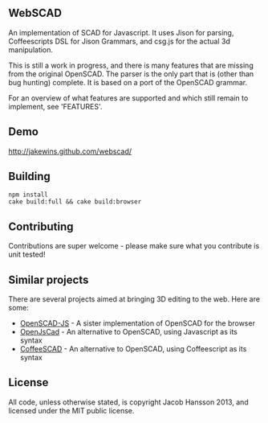 WebSCAD
-------

An implementation of SCAD for Javascript. It uses Jison for parsing, Coffeescripts DSL for Jison Grammars, and csg.js for the 
actual 3d manipulation.

This is still a work in progress, and there is many features that are missing from the original OpenSCAD. The parser is the
only part that is (other than bug hunting) complete. It is based on a port of the OpenSCAD grammar.

For an overview of what features are supported and which still remain to implement, see 'FEATURES'.

Demo
----

http://jakewins.github.com/webscad/

Building
--------

    npm install
    cake build:full && cake build:browser
   
Contributing
------------

Contributions are super welcome - please make sure what you contribute is unit tested!

Similar projects
----------------

There are several projects aimed at bringing 3D editing to the web. Here are some:

 * [OpenSCAD-JS](https://github.com/EiNSTeiN-/openscad-js) - A sister implementation of OpenSCAD for the browser
 * [OpenJsCad](https://github.com/joostn/OpenJsCad) - An alternative to OpenSCAD, using Javascript as its syntax
 * [CoffeeSCAD](https://github.com/kaosat-dev/CoffeeSCad) - An alternative to OpenSCAD, using Coffeescript as its syntax

License
-------

All code, unless otherwise stated, is copyright Jacob Hansson 2013, and licensed under the MIT public license.
